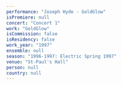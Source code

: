 ```yaml
---
performance: "Joseph Hyde - GoldGlow"
isPremiere: null
concert: "Concert 1"
work: "GoldGlow"
isCommission: false
isResidency: false
work_year: "1997"
ensemble: null
season: "1996-1997: Electric Spring 1997"
venue: "St-Paul's Hall"
person: null
country: null
---
```


